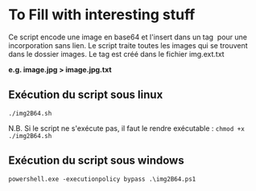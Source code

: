 # To Fill with interesting stuff

Ce script encode une image en base64 et l'insert dans un tag <img> pour une incorporation sans lien.
Le script traite toutes les images qui se trouvent dans le dossier images. 
Le tag est créé dans le fichier img.ext.txt

**e.g. image.jpg > image.jpg.txt**

## Exécution du script sous linux

```
./img2B64.sh
```

N.B. Si le script ne s'exécute pas, il faut le rendre exécutable : `chmod +x ./img2B64.sh`

## Exécution du script sous windows

```
powershell.exe -executionpolicy bypass .\img2B64.ps1
```

